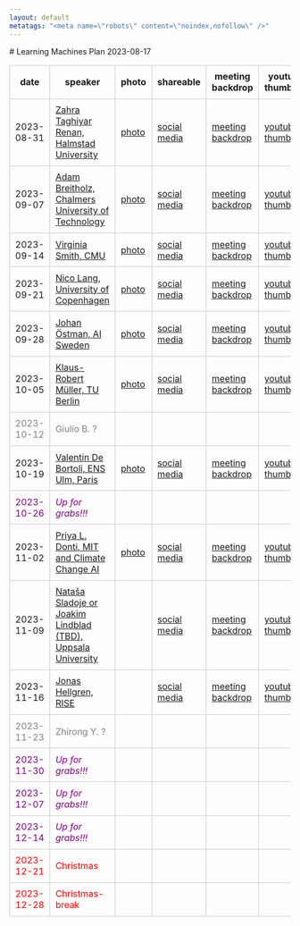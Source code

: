 ```yaml
---
layout: default
metatags: "<meta name=\"robots\" content=\"noindex,nofollow\" />"
---
```

<style type="text/css" scoped>
td, th {border: 1px solid #ccc; padding: 0.6em;}
table {border-collapse: collapse;}
</style># Learning Machines Plan 2023-08-17

| date | speaker                                   | photo | shareable | meeting backdrop | youtube thumbnail | <a title="Speaker, Title, Abstract, Bio, Photo. Strikethrough means we don't have it yet.">comment</a>        |
| ---- | ----------------------------------------- | ----- | ----- | ----- | ----- | -------------- |
|  2023-08-31  |  [Zahra Taghiyar Renan, Halmstad University](2023-08-31.md)  |  [photo](photo-zahra-taghiyar-renan.jpg)  |  [social media ](social-media-zahra-taghiyar-renan.jpg)  |  [meeting backdrop ](meeting-backdrop-zahra-taghiyar-renan.jpg)  |  [youtube thumbnail ](youtube-thumbnail-zahra-taghiyar-renan.jpg)  |  STABP  |
|  2023-09-07  |  [Adam Breitholz, Chalmers University of Technology](2023-09-07.md)  |  [photo](photo-adam-breitholz.jpg)  |  [social media ](social-media-adam-breitholz.jpg)  |  [meeting backdrop ](meeting-backdrop-adam-breitholz.jpg)  |  [youtube thumbnail ](youtube-thumbnail-adam-breitholz.jpg)  |  STABP  |
|  2023-09-14  |  [Virginia Smith, CMU](2023-09-14.md)  |  [photo](photo-virginia-smith.jpg)  |  [social media ](social-media-virginia-smith.jpg)  |  [meeting backdrop ](meeting-backdrop-virginia-smith.jpg)  |  [youtube thumbnail ](youtube-thumbnail-virginia-smith.jpg)  |  S~~TAB~~P  |
|  2023-09-21  |  [Nico Lang, University of Copenhagen](2023-09-21.md)  |  [photo](photo-nico-lang.jpg)  |  [social media ](social-media-nico-lang.jpg)  |  [meeting backdrop ](meeting-backdrop-nico-lang.jpg)  |  [youtube thumbnail ](youtube-thumbnail-nico-lang.jpg)  |  STABP  |
|  2023-09-28  |  [Johan Östman, AI Sweden](2023-09-28.md)  |  [photo](photo-johan-ostman.jpg)  |  [social media ](social-media-johan-ostman.jpg)  |  [meeting backdrop ](meeting-backdrop-johan-ostman.jpg)  |  [youtube thumbnail ](youtube-thumbnail-johan-ostman.jpg)  |  S~~TAB~~P  |
|  2023-10-05  |  [Klaus-Robert Müller, TU Berlin](2023-10-05.md)  |  [photo](photo-klaus-robert-muller.jpg)  |  [social media ](social-media-klaus-robert-muller.jpg)  |  [meeting backdrop ](meeting-backdrop-klaus-robert-muller.jpg)  |  [youtube thumbnail ](youtube-thumbnail-klaus-robert-muller.jpg)  |  STABP  |
| <span style="color:grey"> 2023-10-12 </span> | <span style="color:grey"> Giulio B. ? </span> | <span style="color:grey">  </span> | <span style="color:grey">  </span> | <span style="color:grey">  </span> | <span style="color:grey">  </span> | <span style="color:grey"> ?~~TABP~~ </span> |
|  2023-10-19  |  [Valentin De Bortoli, ENS Ulm, Paris](2023-10-19.md)  |  [photo](photo-valentin-de-bortoli.jpg)  |  [social media ](social-media-valentin-de-bortoli.jpg)  |  [meeting backdrop ](meeting-backdrop-valentin-de-bortoli.jpg)  |  [youtube thumbnail ](youtube-thumbnail-valentin-de-bortoli.jpg)  |  S~~TAB~~P  |
| <span style="color:purple"> 2023-10-26 </span> | <span style="color:purple"> *Up for grabs!!!* </span> | <span style="color:purple">  </span> | <span style="color:purple">  </span> | <span style="color:purple">  </span> | <span style="color:purple">  </span> | <span style="color:purple"> ~~STABP~~ </span> |
|  2023-11-02  |  [Priya L. Donti, MIT and Climate Change AI](2023-11-02.md)  |  [photo](photo-priya-l.-donti.jpg)  |  [social media ](social-media-priya-l.-donti.jpg)  |  [meeting backdrop ](meeting-backdrop-priya-l.-donti.jpg)  |  [youtube thumbnail ](youtube-thumbnail-priya-l.-donti.jpg)  |  S~~TAB~~P  |
|  2023-11-09  |  [Nataša Sladoje or Joakim Lindblad (TBD), Uppsala University](2023-11-09.md)  |    |  [social media ](social-media-natasa-sladoje-or-joakim-lindblad-(tbd).jpg)  |  [meeting backdrop ](meeting-backdrop-natasa-sladoje-or-joakim-lindblad-(tbd).jpg)  |  [youtube thumbnail ](youtube-thumbnail-natasa-sladoje-or-joakim-lindblad-(tbd).jpg)  |  S~~TABP~~  |
|  2023-11-16  |  [Jonas Hellgren, RISE](2023-11-16.md)  |    |  [social media ](social-media-jonas-hellgren.jpg)  |  [meeting backdrop ](meeting-backdrop-jonas-hellgren.jpg)  |  [youtube thumbnail ](youtube-thumbnail-jonas-hellgren.jpg)  |  ST~~ABP~~  |
| <span style="color:grey"> 2023-11-23 </span> | <span style="color:grey"> Zhirong Y. ? </span> | <span style="color:grey">  </span> | <span style="color:grey">  </span> | <span style="color:grey">  </span> | <span style="color:grey">  </span> | <span style="color:grey"> ?~~TABP~~ </span> |
| <span style="color:purple"> 2023-11-30 </span> | <span style="color:purple"> *Up for grabs!!!* </span> | <span style="color:purple">  </span> | <span style="color:purple">  </span> | <span style="color:purple">  </span> | <span style="color:purple">  </span> | <span style="color:purple"> ~~STABP~~ </span> |
| <span style="color:purple"> 2023-12-07 </span> | <span style="color:purple"> *Up for grabs!!!* </span> | <span style="color:purple">  </span> | <span style="color:purple">  </span> | <span style="color:purple">  </span> | <span style="color:purple">  </span> | <span style="color:purple"> ~~STABP~~ </span> |
| <span style="color:purple"> 2023-12-14 </span> | <span style="color:purple"> *Up for grabs!!!* </span> | <span style="color:purple">  </span> | <span style="color:purple">  </span> | <span style="color:purple">  </span> | <span style="color:purple">  </span> | <span style="color:purple"> ~~STABP~~ </span> |
| <span style="color:red"> 2023-12-21 </span> | <span style="color:red"> Christmas </span> | <span style="color:red">  </span> | <span style="color:red">  </span> | <span style="color:red">  </span> | <span style="color:red">  </span> | <span style="color:red"> CANCELLED </span> |
| <span style="color:red"> 2023-12-28 </span> | <span style="color:red"> Christmas-break </span> | <span style="color:red">  </span> | <span style="color:red">  </span> | <span style="color:red">  </span> | <span style="color:red">  </span> | <span style="color:red"> CANCELLED </span> |
